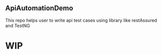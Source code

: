 ## ApiAutomationDemo

This repo helps user to write api test cases using library like restAssured and TestNG
# WIP
